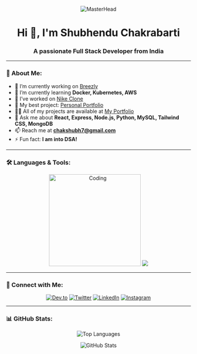 <!-- Banner -->
<p align="center">
  <img src="https://drive.google.com/uc?export=view&id=1cHHrUC5eW92mq3pg94d6lAg6Tdv42lXQ" alt="MasterHead">
</p>

<h1 align="center">Hi 👋, I'm Shubhendu Chakrabarti</h1>
<h3 align="center">A passionate Full Stack Developer from India</h3>

---

### 🚀 About Me:
- 🔭 I’m currently working on [Breezly](https://github.com/codewithshxbh/Breezly)
- 🌱 I’m currently learning **Docker, Kubernetes, AWS**
- 👯 I’ve worked on [Nike Clone](https://github.com/codewithshxbh/nike-clone)
- 💼 My best project: [Personal Portfolio](https://github.com/codewithshxbh/portfolio)
- 👨‍💻 All of my projects are available at [My Portfolio](https://shubhenduchakrabarti.netlify.app)
- 💬 Ask me about **React, Express, Node.js, Python, MySQL, Tailwind CSS, MongoDB**
- 📫 Reach me at **chakshubh7@gmail.com**
- ⚡ Fun fact: **I am into DSA!**

---

### 🛠️ Languages & Tools:
<p align="center">
  <img src="https://camo.githubusercontent.com/a615ccee1fede08a3322b260a6c9b09fa7c9d76bb410469650b284ebebcaef57/68747470733a2f2f692e70696e696d672e636f6d2f6f726967696e616c732f65382f66342f35332f65386634353334363961336563393765636433353464663436356437333931332e676966" alt="Coding" width="250">
  <img src="https://skillicons.dev/icons?i=aws,bootstrap,c,css,django,docker,express,figma,git,heroku,html,js,kubernetes,mongodb,mysql,nextjs,nodejs,photoshop,postgres,postman,python,react,tailwind" />
  
---

### 🔗 Connect with Me:
<p align="center">
  <a href="https://dev.to/codewithshxbh"><img src="https://img.shields.io/badge/Dev.to-000?style=for-the-badge&logo=devdotto&logoColor=white" alt="Dev.to"></a>
  <a href="https://twitter.com/shubhenduc2005"><img src="https://img.shields.io/badge/Twitter-1DA1F2?style=for-the-badge&logo=twitter&logoColor=white" alt="Twitter"></a>
  <a href="https://linkedin.com/in/shubhenduchakrabarti"><img src="https://img.shields.io/badge/LinkedIn-0077B5?style=for-the-badge&logo=linkedin&logoColor=white" alt="LinkedIn"></a>
  <a href="https://instagram.com/ch_shubh.pandit"><img src="https://img.shields.io/badge/Instagram-E4405F?style=for-the-badge&logo=instagram&logoColor=white" alt="Instagram"></a>
</p>

---

### 📊 GitHub Stats:
<p align="center">
  <img src="https://github-readme-stats.vercel.app/api/top-langs?username=codewithshxbh&show_icons=true&locale=en&layout=compact&theme=dracula" alt="Top Languages">
</p>

<p align="center">
  <img src="https://github-readme-stats.vercel.app/api?username=codewithshxbh&show_icons=true&locale=en&theme=dracula" alt="GitHub Stats">
</p>

